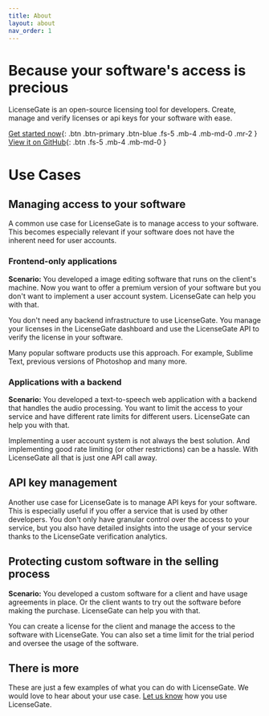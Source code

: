 ```yaml
---
title: About
layout: about
nav_order: 1
---
```


<h1 class="fs-9">Because your software's access is precious</h1>

<p class="fs-6 fw-300">LicenseGate is an open-source licensing tool for developers. Create, manage and
verify licenses or api keys for your software with ease.</p>

[Get started now](/getting-started){: .btn .btn-primary .btn-blue .fs-5 .mb-4
.mb-md-0 .mr-2 } [View it on GitHub](https://github.com/DevLeoko/license-gate){:
.btn .fs-5 .mb-4 .mb-md-0 }

# Use Cases

## Managing access to your software

A common use case for LicenseGate is to manage access to your software. This
becomes especially relevant if your software does not have the inherent need for
user accounts.

### Frontend-only applications

**Scenario:** You developed a image editing software that runs on the client's
machine. Now you want to offer a premium version of your software but you don't
want to implement a user account system. LicenseGate can help you with that.

You don't need any backend infrastructure to use LicenseGate. You manage your
licenses in the LicenseGate dashboard and use the LicenseGate API to verify the
license in your software.

Many popular software products use this approach. For example, Sublime Text,
previous versions of Photoshop and many more.

### Applications with a backend

**Scenario:** You developed a text-to-speech web application with a backend that
handles the audio processing. You want to limit the access to your service and
have different rate limits for different users. LicenseGate can help you with
that.

Implementing a user account system is not always the best solution. And
implementing good rate limiting (or other restrictions) can be a hassle. With
LicenseGate all that is just one API call away.

## API key management

Another use case for LicenseGate is to manage API keys for your software. This
is especially useful if you offer a service that is used by other developers.
You don't only have granular control over the access to your service, but you
also have detailed insights into the usage of your service thanks to the
LicenseGate verification analytics.

## Protecting custom software in the selling process

**Scenario:** You developed a custom software for a client and have usage
agreements in place. Or the client wants to try out the software before making
the purchase. LicenseGate can help you with that.

You can create a license for the client and manage the access to the software
with LicenseGate. You can also set a time limit for the trial period and oversee
the usage of the software.

## There is more

These are just a few examples of what you can do with LicenseGate. We would love
to hear about your use case. [Let us know](mailto:lets@respark.dev) how you use
LicenseGate.
